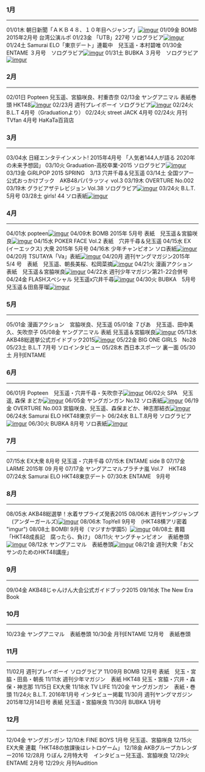 ### 1月
---
01/01木 朝日新聞「ＡＫＢ４８、１０年目へジャンプ」[![imgur](/wiki/images/imgur.jpg)](https://imgur.com/a/z9uE6 "imgur")
01/09金 BOMB 2015年2月号 台湾公演ルポ
01/23金 「UTB」227号 ソログラビア[![imgur](/wiki/images/imgur.jpg)](https://imgur.com/a/G5HH1 "imgur")
01/24土 Samurai ELO「東京デート」連載中　兒玉遥・本村碧唯
01/30金 ENTAME ３月号　ソログラビア[![imgur](/wiki/images/imgur.jpg)](https://imgur.com/a/V1Uqz "imgur")
01/31土 BUBKA ３月号　ソログラビア[![imgur](/wiki/images/imgur.jpg)](https://imgur.com/a/VcZvv "imgur")

### 2月
---
02/01日 Popteen 兒玉遥、宮脇咲良、村重杏奈
02/13金 ヤングアニマル 表紙巻頭 HKT48[![imgur](/wiki/images/imgur.jpg)](https://imgur.com/a/dR7rm "imgur")
02/23月 週刊プレイボーイ ソログラビア[![imgur](/wiki/images/imgur.jpg)](http://imgur.com/a/mknjW "imgur")
02/24火 B.L.T 4月号（Graduationより）
02/24火 street JACK 4月号
02/24火 月刊TVfan 4月号 HaKaTa百貨店

### 3月
---
03/04水 日経エンタテインメント! 2015年4月号 「人気者144人が語る 2020年の未来予想図」
03/10火 Graduation-高校卒業-2015 ソログラビア[![imgur](/wiki/images/imgur.jpg)](http://imgur.com/a/0WRgA "imgur")
03/13金 GiRLPOP 2015 SPRING　3/13 穴井千尋＆兒玉遥
03/14土 全国ツアー公式おっかけブック　AKB48パパラッツィ vol.3
03/19木 OVERTURE No.002
03/19木 グラビアザテレビジョン Vol.38 ソログラビア[![imgur](/wiki/images/imgur.jpg)](http://imgur.com/a/EnXyy "imgur")
03/24火 B.L.T.　5月号
03/28土 girls! 44 ソロ表紙[![imgur](/wiki/images/imgur.jpg)](https://imgur.com/a/gmgDJ "imgur")

### 4月
---
04/01水 popteen[![imgur](/wiki/images/imgur.jpg)](http://imgur.com/a/J0aRo "imgur")
04/09木 BOMB 2015年 5月号 表紙　兒玉遥＆宮脇咲良[![imgur](/wiki/images/imgur.jpg)](http://imgur.com/a/yUyWi "imgur")
04/15水 POKER FACE Vol.2 表紙　穴井千尋＆兒玉遥
04/15水 EX (イーエックス) 大衆 2015年 5月号
04/16木 少年チャンピオン ソロ表紙[![imgur](/wiki/images/imgur.jpg)](http://imgur.com/a/yUyWi "imgur")
04/20月 TSUTAYA「Va」表紙[![imgur](/wiki/images/imgur.jpg)](https://imgur.com/a/3m3wK "imgur")
04/20月 週刊ヤングマガジン2015年 5/4 号　表紙　兒玉遥、朝長美桜、松岡菜摘[![imgur](/wiki/images/imgur.jpg)](https://imgur.com/a/iCBZW "imgur")
04/21火 漫画アクション 表紙　兒玉遥＆宮脇咲良[![imgur](/wiki/images/imgur.jpg)](http://imgur.com/a/ke5q8 "imgur")
04/22水 週刊少年マガジン第21･22合併号
04/24金 FLASHスペシャル 兒玉遥x穴井千尋[![imgur](/wiki/images/imgur.jpg)](http://imgur.com/a/tlggM "imgur")
04/30火 BUBKA　5月号 兒玉遥＆田島芽瑠[![imgur](/wiki/images/imgur.jpg)](https://imgur.com/a/RYD2S "imgur")

### 5月
---
05/01金 漫画アクション　宮脇咲良、兒玉遥
05/01金 ７ぴあ　兒玉遥、田中美久、矢吹奈子
05/08金 ヤングアニマル 表紙 兒玉遥＆宮脇咲良[![imgur](/wiki/images/imgur.jpg)](http://imgur.com/a/sARdo "imgur")
05/13水 AKB48総選挙公式ガイドブック2015[![imgur](/wiki/images/imgur.jpg)](http://imgur.com/a/XOhNg "imgur")
05/22金 BIG ONE GIRLS　No28
05/23土 B.L.T 7月号 ソロインタビュー
05/28木 西日本スポーツ 裏一面
05/30土 月刊ENTAME

### 6月
---
06/01月 Popteen　兒玉遥・穴井千尋・矢吹奈子[![imgur](/wiki/images/imgur.jpg)](http://imgur.com/a/LgZh7 "imgur")
06/02火 SPA　兒玉 遥, 森保 まどか[![imgur](/wiki/images/imgur.jpg)](http://imgur.com/a/hivoZ "imgur")
06/05金 ヤングガンガン No.12 ソロ表紙[![imgur](/wiki/images/imgur.jpg)](https://imgur.com/a/gEqId "imgur")
06/19金 OVERTURE No.003 宮脇咲良、兒玉遥、森保まどか、神志那結衣[![imgur](/wiki/images/imgur.jpg)](https://imgur.com/a/pWyLd "imgur")
06/24水 Samurai ELO HKT48東京デート
06/24水 B.L.T.8月号 ソログラビア[![imgur](/wiki/images/imgur.jpg)](https://imgur.com/a/VTCZ2 "imgur")
06/30火 BUBKA 8月号 ソロ表紙[![imgur](/wiki/images/imgur.jpg)](https://imgur.com/a/ZYJv6 "imgur")

### 7月
---
07/15水 EX大衆 8月号 兒玉遥・穴井千尋
07/15木 ENTAME side B
07/17金 LARME 2015年 09 月号
07/17金 ヤングアニマルプラチナ嵐 Vol.7　HKT48
07/24水 Samurai ELO HKT48東京デート
07/30木 ENTAME　9月号

### 8月
---
08/05水 AKB48総選挙！水着サプライズ発表2015
08/06木 週刊ヤングジャンプ 　(アンダーガールズ)[![imgur](/wiki/images/imgur.jpg)](http://imgur.com/a/Dv6zY "imgur")
08/06木 TopYell 9月号　(HKT48横アリ密着 "imgur")
08/08土 BOMB! 9月号（マジすか学園5）[![imgur](/wiki/images/imgur.jpg)](http://imgur.com/a/zyB2T "imgur")
08/08土 書籍「HKT48成長記　腐ったら、負け」
08/11火 ヤングチャンピオン　表紙巻頭[![imgur](/wiki/images/imgur.jpg)](http://imgur.com/a/h3xKD "imgur")
08/12水 ヤングアニマル　表紙巻頭[![imgur](/wiki/images/imgur.jpg)](http://imgur.com/a/LI2EW "imgur")
08/21金 週刊大衆「お父サンのためのHKT48講座」

### 9月
---
09/04金 AKB48じゃんけん大会公式ガイドブック2015
09/16水 The New Era Book

### 10月
---
10/23金 ヤングアニマル　表紙巻頭
10/30金 月刊ENTAME 12月号　表紙巻頭

### 11月
---
11/02月 週刊プレイボーイ ソログラビア
11/09月 BOMB 12月号 表紙　兒玉・宮脇・田島・朝長
11/11水 週刊少年マガジン　表紙 HKT48 兒玉・宮脇・穴井・森保・神志那
11/15日 EX大衆
11/18水 TV LIFE
11/20金 ヤングガンガン　表紙・巻頭
11/24火 B.L.T. 2016年1月号 インタビュー掲載
11/30月 週刊ヤングマガジン 2015年12月14日号 表紙 兒玉遥・宮脇咲良
11/30月 BUBKA 1月号

### 12月
---
12/04金 ヤングガンガン
12/10木 FINE BOYS 1月号 兒玉遥、宮脇咲良
12/15火 EX大衆 連載「HKT48の放課後はレトロゲーム」
12/18金 AKBグループカレンダー2016
12/28月 りぼん 2月特大号　インタビュー兒玉遥、宮脇咲良
12/29火 ENTAME 2月号
12/29火 月刊Audition